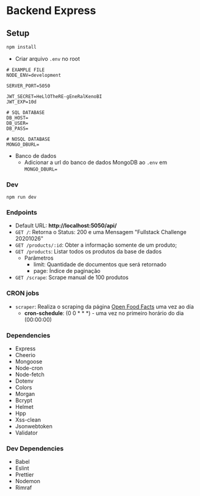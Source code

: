 # Backend Express

## Setup
```bash
npm install
```
- Criar arquivo `.env` no root
```env
# EXAMPLE FILE
NODE_ENV=development

SERVER_PORT=5050

JWT_SECRET=HeLlOTheRE-gEneRalKenoBI
JWT_EXP=10d

# SQL DATABASE
DB_HOST=
DB_USER=
DB_PASS=

# NOSQL DATABASE
MONGO_DBURL=
```
- Banco de dados
  - Adicionar a url do banco de dados MongoDB ao `.env` em `MONGO_DBURL=`

### Dev
```
npm run dev
```

### Endpoints
- Default URL: **http://localhost:5050/api/**
- `GET /`: Retorna o Status: 200 e uma Mensagem "Fullstack Challenge 20201026"
- `GET /products/:id`: Obter a informação somente de um produto;
- `GET /products`: Listar todos os produtos da base de dados
  - Parâmetros
    - limit: Quantidade de documentos que será retornado
    - page: Índice de paginação
- `GET /scrape`: Scrape manual de 100 produtos

### CRON jobs
- `scraper`: Realiza o scraping da página [Open Food Facts](https://world.openfoodfacts.org/) uma vez ao día
  - **cron-schedule**: (0 0 * * *) - uma vez no primeiro horário do dia (00:00:00)

### Dependencies
- Express
- Cheerio
- Mongoose
- Node-cron
- Node-fetch
- Dotenv
- Colors
- Morgan
- Bcrypt
- Helmet
- Hpp
- Xss-clean
- Jsonwebtoken
- Validator

### Dev Dependencies
- Babel
- Eslint
- Prettier
- Nodemon
- Rimraf